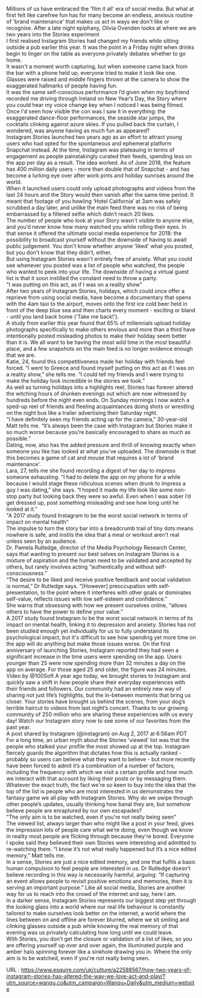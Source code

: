   Millions of us have embraced the 'film it all' era of social media. But what at first felt like carefree fun has for many become an endless, anxious routine of 'brand maintenance' that makes us act in ways we don't like or recognise. After a late night epiphany, Olivia Ovenden looks at where we are two years into the Stories experiment  
    I first realised Instagram Stories had changed my friends while sitting outside a pub earlier this year. It was the point in a Friday night when drinks begin to linger on the table as everyone privately debates whether to go home.  
    It wasn't a moment worth capturing, but when someone came back from the bar with a phone held up, everyone tried to make it look like one. Glasses were raised and middle fingers thrown at the camera to show the exaggerated hallmarks of people having fun.  
    It was the same self-conscious performance I’d given when my boyfriend recorded me driving through Ireland on New Year’s Day, the Story where you could hear my voice change key when I noticed I was being filmed.   
    Once I'd seen how visible the con was I saw it in everything: the exaggerated dance-floor performances, the seaside star jumps, the cocktails clinking against azure skies. If you pulled back the curtain, I wondered, was anyone having as much fun as appeared?  
    Instagram Stories launched two years ago as an effort to attract young users who had opted for the spontaneous and ephemeral platform Snapchat instead. At the time, Instagram was plateauing in terms of engagement as people painstakingly curated their feeds, spending less on the app per day as a result. The idea worked. As of June 2018, the feature has 400 million daily users - more than double that of Snapchat - and has become a lurking eye over after work pints and holiday sunrises around the world.  
    When it launched users could only upload photographs and videos from the last 24 hours and the Story would then vanish after the same time period. It meant that footage of you howling ‘Hotel California’ at 3am was safely scrubbed a day later, and unlike the main feed there was no risk of being embarrassed by a filtered selfie which didn’t reach 20 likes.  
    The number of people who look at your Story wasn't visible to anyone else, and you’d never know how many watched you while rolling their eyes. In that sense it offered the ultimate social media experience for 2018: the possibility to broadcast yourself without the downside of having to await public judgement. You don't know whether anyone 'liked' what you posted, but you don't know that they didn't, either.  
    But using Instagram Stories wasn't entirely free of anxiety. What you could see whenever you posted was a list of people who watched, the people who wanted to peek into your life. The downside of having a virtual guest list is that it soon instilled the constant need to throw a party.  
    "I was putting on this act, as if I was on a reality show"  
    After two years of Instagram Stories, holidays, which could once offer a reprieve from using social media, have become a documentary that opens with the 4am taxi to the airport, moves onto the first ice cold beer held in front of the deep blue sea and then charts every moment - exciting or bland - until you land back home ('Take me back!').  
    A study from earlier this year found that 65% of millennials upload holiday photographs specifically to make others envious and more than a third have intentionally posted misleading photos to make their holiday seem better than it is. We all want to be having the most wild time in the most beautiful place, and a few snapshots on the main feed is no longer evidence enough that we are.  
    Katie, 24, found this competitiveness made her holiday with friends feel forced. “I went to Greece and found myself putting on this act as if I was on a reality show,” she tells me. “I could tell my friends and I were trying to make the holiday look incredible in the stories we took.”    
    As well as turning holidays into a highlights reel, Stories has forever altered the witching hours of drunken evenings out which are now witnessed by hundreds before the night even ends. On Sunday mornings I now watch a sped-up reel of friends and fleeting acquaintances doing shots or wrestling on the night bus like a trailer advertising their Saturday night.  
    “I have definitely seen my friends acting up for the camera,” 30-year-old Matt tells me. “It’s always been the case with Instagram but Stories make it so much worse because you’re basically encouraged to share as much as possible.”    
    Dating, now, also has the added pressure and thrill of knowing exactly when someone you like has looked at what you’ve uploaded. The downside is that this becomes a game of cat and mouse that requires a lot of 'brand maintenance'.     
    Lara, 27, tells me she found recording a digest of her day to impress someone exhausting. “I had to delete the app on my phone for a while because I would stage these ridiculous scenes when drunk to impress a guy I was dating,” she says. “I hoped it made my life look like some non-stop party but looking back they were so awful. Even when I was sober I’d get dressed up, post something misleading and see how long until he looked at it.”    
    "A 2017 study found Instagram to be the worst social network in terms of impact on mental health"  
    The impulse to turn the story bar into a breadcrumb trail of tiny dots means nowhere is safe, and instils the  idea that a meal or workout aren't real unless seen by an audience.  
    Dr. Pamela Rutledge, director of the Media Psychology Research Center, says that wanting to present our best selves on Instagram Stories is a mixture of aspiration and the human need to be validated and accepted by others, but rarely involves acting “authentically and without self-consciousness.”  
     “The desire to be liked and receive positive feedback and social validation is normal,” Dr Rutledge says. "[However] preoccupation with self-presentation, to the point where it interferes with other goals or dominates self-value, reflects issues with low self-esteem and confidence.”    
    She warns that obsessing with how we present ourselves online, “allows others to have the power to define your value.”      
    A 2017 study found Instagram to be the worst social network in terms of its impact on mental health, linking it to depression and anxiety. Stories has not been studied enough yet individually for us to fully understand its psychological impact, but it's difficult to see how spending yet more time on the app will do anything but make those issues worse. On the first anniversary of launching Stories, Instagram reported they had seen a significant increase in the time users were spending on the app. Users younger than 25 were now spending more than 32 minutes a day on the app on average. For those aged 25 and older, the figure was 24 minutes.  
     Video by @100Soft A year ago today, we brought stories to Instagram and quickly saw a shift in how people share their everyday experiences with their friends and followers. Our community had an entirely new way of sharing not just life’s highlights, but the in-between moments that bring us closer. Your stories have brought us behind the scenes, from your dog’s terrible haircut to videos from last night’s concert. Thanks to our growing community of 250 million who are sharing these experiences with us every day!  Watch our Instagram story now to see some of our favorites from the past year.  
    A post shared by  Instagram (@instagram) on Aug 2, 2017 at 6:56am PDT  
    For a long time, an urban myth about the Stories 'viewed' list was that the people who stalked your profile the most showed up at the top. Instagram fiercely guards the algorithm that dictates how this is actually ranked - probably so users can believe what they want to believe - but more recently have been forced to admit it’s a combination of a number of factors, including the frequency with which we visit a certain profile and how much we interact with that account by liking their posts or by messaging them.  
    Whatever the exact truth, the fact we're so keen to buy into the idea that the top of the list is people who are most interested in us demonstrates the fantasy game we all play with Instagram Stories. Why do we swipe through other people’s updates, usually thinking how banal they are, but somehow believe people are enraptured by our own escapades?      
    "The only aim is to be watched, even if you're not really being seen"  
    The viewed list, always larger than who might like a post in your feed, gives the impression lots of people care what we’re doing, even though we know in reality most people are flicking through because they're bored. Everyone I spoke said they believed their own Stories were interesting and admitted to re-watching them. “I know it’s not what really happened but it’s a nice edited memory,” Matt tells me.     
    In a sense, Stories are just a nice edited memory, and one that fulfils a basic human compulsion to feel people are interested in us. Dr Rutledge doesn’t believe recording in this way is necessarily harmful, arguing: “If capturing an event allows people to revisit positive emotions and memories, then it is serving an important purpose.” Like all social media, Stories are another way for us to reach into the crowd of the internet and say, here I am.  
    In a darker sense, Instagram Stories represents our biggest step yet through the looking glass into a world where our real life behaviour is constantly tailored to make ourselves look better on the internet, a world where the lines between on and offline are forever blurred, where we sit smiling and clinking glasses outside a pub while knowing the real memory of that evening was us privately calculating how long until we could leave.  
    With Stories, you don’t get the closure or validation of a list of likes, so you are offering yourself up over and over again, the illuminated purple and amber halo spinning forever like a sinkhole drawing you in. Where the only aim is to be watched, even if you're not really being seen.  
    
  URL : https://www.esquire.com/uk/culture/a22588567/how-two-years-of-instagram-stories-has-altered-the-way-we-love-act-and-play/?utm_source=wanqu.co&utm_campaign=Wanqu+Daily&utm_medium=website